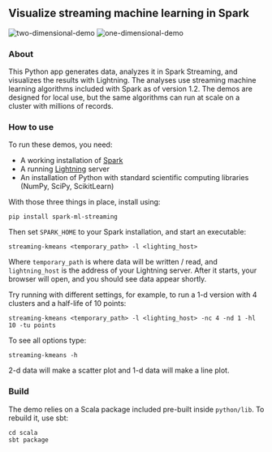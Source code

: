 ## Visualize streaming machine learning in Spark

![two-dimensional-demo](https://github.com/freeman-lab/spark-streaming-demos/blob/master/animations/databricks-blog-post/4-five-clusters.gif)
![one-dimensional-demo](https://github.com/freeman-lab/spark-streaming-demos/blob/master/animations/databricks-blog-post/6-half-life-5p0.gif)

### About
This Python app generates data, analyzes it in Spark Streaming, and visualizes the results with Lightning. The analyses use streaming machine learning algorithms included with Spark as of version 1.2. The demos are designed for local use, but the same algorithms can run at scale on a cluster with millions of records.

### How to use
To run these demos, you need:

* A working installation of [Spark](http://spark.apache.org/downloads.html)
* A running [Lightning](http://lightning-viz.org) server
* An installation of Python with standard scientific computing libraries (NumPy, SciPy, ScikitLearn)

With those three things in place, install using:

	pip install spark-ml-streaming

Then set `SPARK_HOME` to your Spark installation, and start an executable:

	streaming-kmeans <temporary_path> -l <lighting_host>

Where `temporary_path` is where data will be written / read, and `lightning_host` is the address of your Lightning server. After it starts, your browser will open, and you should see data appear shortly. 

Try running with different settings, for example, to run a 1-d version with 4 clusters and a half-life of 10 points:

	streaming-kmeans <temporary_path> -l <lighting_host> -nc 4 -nd 1 -hl 10 -tu points

To see all options type:

	streaming-kmeans -h

2-d data will make a scatter plot and 1-d data will make a line plot.

### Build
The demo relies on a Scala package included pre-built inside `python/lib`. To rebuild it, use sbt:

	cd scala
	sbt package
